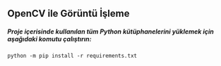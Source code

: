 ## OpenCV ile Görüntü İşleme


##### Proje içerisinde kullanılan tüm Python kütüphanelerini yüklemek için aşağıdaki komutu çalıştırın:

`python -m pip install -r requirements.txt`